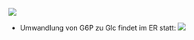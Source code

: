![](Pasted%20image%2020250505155206.png)

- Umwandlung von G6P zu Glc findet im ER statt:
![](Pasted%20image%2020250505160329.png)
